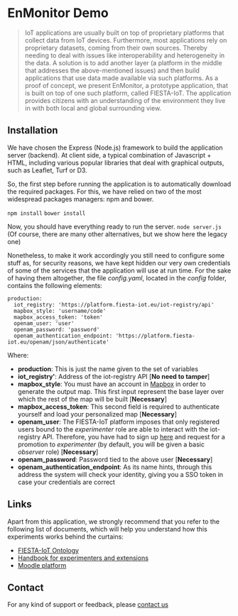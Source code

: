 # EnMonitor Demo

> IoT applications are usually built on top of proprietary platforms that collect data from IoT devices. Furthermore, most applications rely on proprietary datasets, coming from their own sources. Thereby needing to deal with issues like interoperability and heterogeneity in the data. A solution is to add another layer (a platform in the middle that addresses the above-mentioned issues) and then build applications that use data made available via such platforms. As a proof of concept, we present EnMonitor, a prototype application, that is built on top of one such platform, called FIESTA-IoT. The application provides citizens with an understanding of the environment they live in with both local and global surrounding view.
 
## Installation

We have chosen the Express (Node.js) framework to build the application server (backend). At client side, a typical combination of Javascript + HTML, including various popular libraries that deal with graphical outputs, such as Leaflet, Turf or D3.

So, the first step before running the application is to automatically download the required packages. For this, we have relied on two of the most widespread packages managers: npm and bower.

`npm install`
`bower install`


Now, you should have everything ready to run the server. 
`node server.js`
(Of course, there are many other alternatives, but we show here the legacy one)

Nonetheless, to make it work accordingly you still need to configure some stuff as, for security reasons, we have kept hidden our very own credentials of some of the services that the application will use at run time. For the sake of having them altogether, the file *config.yaml*, located in the *config* folder, contains the following elements:
```
production:
  iot_registry: 'https://platform.fiesta-iot.eu/iot-registry/api'
  mapbox_style: 'username/code' 
  mapbox_access_token: 'token'
  openam_user: 'user'
  openam_password: 'password'
  openam_authentication_endpoint: 'https://platform.fiesta-iot.eu/openam/json/authenticate'    
```

Where: 
- **production**: This is just the name given to the set of variables
- **iot_registry'**: Address of the iot-registry API [**No need to tamper**]
- **mapbox_style**: You must have an account in [Mapbox](https://www.mapbox.com/) in order to generate the output map. This first input represent the base layer over which the rest of the map will be built [**Necessary**]
- **mapbox_access_token**: This second field is required to authenticate yourself and load your personalized map [**Necessary**]
- **openam_user**: The FIESTA-IoT platform imposes that only registered users bound to the *experimenter* role are able to interact with the iot-registry API. Therefore, you have had to sign up [here](https://platform.fiesta-iot.eu/openam/XUI/#register/) and request for a promotion to *experimenter* (by default, you will be given a basic *observer* role) [**Necessary**]
- **openam_password**: Password tied to the above user [**Necessary**]
- **openam_authentication_endpoint**: As its name hints, through this address the system will check your identity, giving you a SSO token in case your credentials are correct

## Links

Apart from this application, we strongly recommend that you refer to the following list of documents, which will help you understand how this experiments works behind the curtains:

- [FIESTA-IoT Ontology](http://ontology.fiesta-iot.eu)
- [Handbook for experimenters and extensions](http://moodle.fiesta-iot.eu/pluginfile.php/711/mod_resource/content/5/FIESTA-IoT_Handbook4ThirdParties_v4.0.pdf)
- [Moodle platform](http://moodle.fiesta-iot.eu/)

## Contact

For any kind of support or feedback, please [contact us](http://fiesta-iot.eu/index.php/support/)









